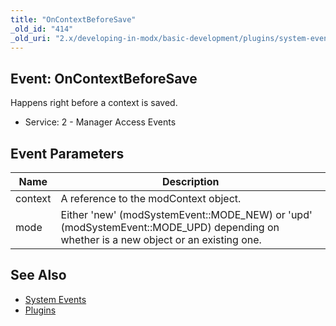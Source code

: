 ```yaml
---
title: "OnContextBeforeSave"
_old_id: "414"
_old_uri: "2.x/developing-in-modx/basic-development/plugins/system-events/oncontextbeforesave"
---
```


## Event: OnContextBeforeSave

Happens right before a context is saved.

- Service: 2 - Manager Access Events

## Event Parameters

| Name    | Description                                                                                                                            |
| ------- | -------------------------------------------------------------------------------------------------------------------------------------- |
| context | A reference to the modContext object.                                                                                                  |
| mode    | Either 'new' (modSystemEvent::MODE\_NEW) or 'upd' (modSystemEvent::MODE\_UPD) depending on whether is a new object or an existing one. |

## See Also

- [System Events](extending-modx/plugins/system-events "System Events")
- [Plugins](extending-modx/plugins "Plugins")
